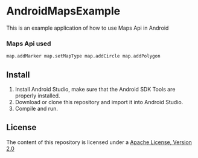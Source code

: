 # AndroidMapsExample
This is an example application of how to use Maps Api in Android

### Maps Api used
``map.addMarker
map.setMapType
map.addCircle
map.addPolygon
``

## Install
1. Install Android Studio, make sure that the Android SDK Tools are properly installed.
2. Download or clone this repository and import it into Android Studio. 
3. Compile and run.

## License
The content of this repository is licensed under a [Apache License, Version 2.0](http://www.apache.org/licenses/LICENSE-2.0)
